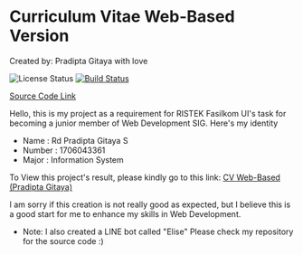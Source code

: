 # Curriculum Vitae Web-Based Version
Created by: Pradipta Gitaya with love

![License Status](https://badges.frapsoft.com/os/mit/mit.svg?v=102)
[![Build Status](https://travis-ci.org/freeCodeCamp/how-to-contribute-to-open-source.svg?branch=master)](https://travis-ci.org/freeCodeCamp/how-to-contribute-to-open-source)

[Source Code Link](https://github.com/Diptags/Simple-CV/)

Hello, this is my project as a requirement for RISTEK Fasilkom UI's task for
becoming a junior member of Web Development SIG. Here's my identity

* Name    : Rd Pradipta Gitaya S
* Number  : 1706043361
* Major   : Information System

To View this project's result, please kindly go to this link:
[CV Web-Based (Pradipta Gitaya)](https://cvpradipta.herokuapp.com)

I am sorry if this creation is not really good as expected, but I believe this is a good start for me to enhance my skills in Web Development.

* Note: I also created a LINE bot called "Elise" Please check my repository for the source code :)